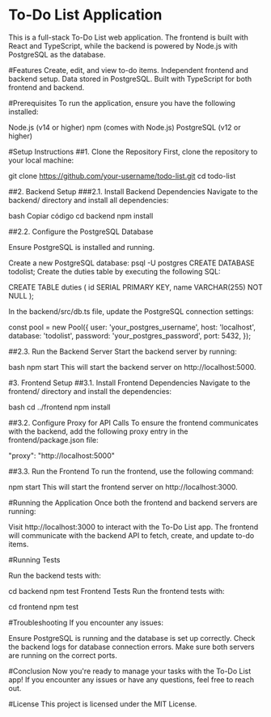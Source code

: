 # To-Do List Application
This is a full-stack To-Do List web application. The frontend is built with React and TypeScript, while the backend is powered by Node.js with PostgreSQL as the database.

#Features
Create, edit, and view to-do items.
Independent frontend and backend setup.
Data stored in PostgreSQL.
Built with TypeScript for both frontend and backend.

#Prerequisites
To run the application, ensure you have the following installed:

Node.js (v14 or higher)
npm (comes with Node.js)
PostgreSQL (v12 or higher)

#Setup Instructions
##1. Clone the Repository
First, clone the repository to your local machine:

git clone https://github.com/your-username/todo-list.git
cd todo-list

##2. Backend Setup
###2.1. Install Backend Dependencies
Navigate to the backend/ directory and install all dependencies:

bash
Copiar código
cd backend
npm install

##2.2. Configure the PostgreSQL Database

Ensure PostgreSQL is installed and running.

Create a new PostgreSQL database:
psql -U postgres
CREATE DATABASE todolist;
Create the duties table by executing the following SQL:

CREATE TABLE duties (
  id SERIAL PRIMARY KEY,
  name VARCHAR(255) NOT NULL
);

In the backend/src/db.ts file, update the PostgreSQL connection settings:

const pool = new Pool({
  user: 'your_postgres_username',
  host: 'localhost',
  database: 'todolist',
  password: 'your_postgres_password',
  port: 5432,
});

##2.3. Run the Backend Server
Start the backend server by running:

bash
npm start
This will start the backend server on http://localhost:5000.

#3. Frontend Setup
##3.1. Install Frontend Dependencies
Navigate to the frontend/ directory and install the dependencies:

bash
cd ../frontend
npm install

##3.2. Configure Proxy for API Calls
To ensure the frontend communicates with the backend, add the following proxy entry in the frontend/package.json file:

"proxy": "http://localhost:5000"

##3.3. Run the Frontend
To run the frontend, use the following command:

npm start
This will start the frontend server on http://localhost:3000.

#Running the Application
Once both the frontend and backend servers are running:

Visit http://localhost:3000 to interact with the To-Do List app.
The frontend will communicate with the backend API to fetch, create, and update to-do items.

#Running Tests

Run the backend tests with:

cd backend
npm test
Frontend Tests
Run the frontend tests with:

cd frontend
npm test

#Troubleshooting
If you encounter any issues:

Ensure PostgreSQL is running and the database is set up correctly.
Check the backend logs for database connection errors.
Make sure both servers are running on the correct ports.

#Conclusion
Now you're ready to manage your tasks with the To-Do List app! If you encounter any issues or have any questions, feel free to reach out.

#License
This project is licensed under the MIT License.
